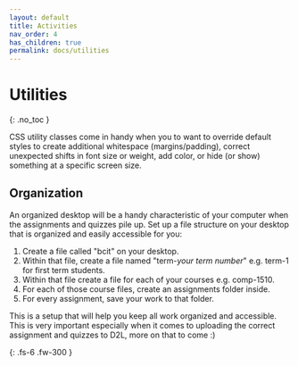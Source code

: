 ```yaml
---
layout: default
title: Activities
nav_order: 4
has_children: true
permalink: docs/utilities
---
```


# Utilities
{: .no_toc }

CSS utility classes come in handy when you to want to override default styles to create additional whitespace (margins/padding), correct unexpected shifts in font size or weight, add color, or hide (or show) something at a specific screen size.

## Organization

An organized desktop will be a handy characteristic of your computer when the assignments and quizzes pile up. Set up a file structure on your desktop that is organized and easily accessible for you:

1. Create a file called "bcit" on your desktop.
2. Within that file, create a file named "term-*your term number*" e.g. term-1 for first term students.
3. Within that file create a file for each of your courses e.g. comp-1510.
4. For each of those course files, create an assignments folder inside. 
5. For every assignment, save your work to that folder.

This is a setup that will help you keep all work organized and accessible. This is very important especially when it comes to uploading the correct assignment and quizzes to D2L, more on that to come :)

{: .fs-6 .fw-300 }
